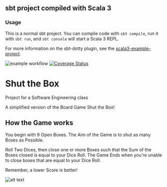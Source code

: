 ## sbt project compiled with Scala 3

### Usage

This is a normal sbt project. You can compile code with `sbt compile`, run it with `sbt run`, and `sbt console` will start a Scala 3 REPL.

For more information on the sbt-dotty plugin, see the
[scala3-example-project](https://github.com/scala/scala3-example-project/blob/main/README.md).


![example workflow](https://github.com/JannisLiebscher/shutthebox/actions/workflows/scala.yml/badge.svg)
<a href='https://coveralls.io/github/JannisLiebscher/shutthebox?branch=master'><img src='https://coveralls.io/repos/github/JannisLiebscher/shutthebox/badge.svg?branch=master' alt='Coverage Status' /></a>

# Shut the Box
Project for a Software Engineering class

A simplified version of the Board Game Shut the Box!

## How the Game works
You begin with 9 Open Boxes. The Aim of the Game is to shut
as many Boxes as Possible.

Roll Two Dices, then close one or more Boxes such that the Sum
of the Boxes closed is equal to your Dice Roll. The Game Ends when
you're unable to close boxes that are equal to your Dice Roll.

Remember, a lower Score is better!

![alt text](src/main/pics/logo.jpg)<br/>